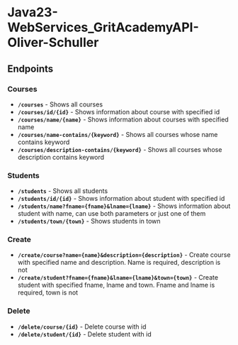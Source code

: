 # Java23-WebServices_GritAcademyAPI-Oliver-Schuller
## Endpoints
### Courses
* **`/courses`** - Shows all courses  
* **`/courses/id/{id}`** - Shows information about course with specified id  
* **`/courses/name/{name}`** - Shows information about courses with specified name  
* **`/courses/name-contains/{keyword}`** - Shows all courses whose name contains keyword  
* **`/courses/description-contains/{keyword}`** - Shows all courses whose description contains keyword  

### Students
* **`/students`** - Shows all students  
* **`/students/id/{id}`** - Shows information about student with specified id  
* **`/students/name?fname={fname}&lname={lname}`** - Shows information about student with name, can use both parameters or just one of them  
* **`/students/town/{town}`** - Shows students in town

### Create
 * **`/create/course?name={name}&description={description}`** - Create course with specified name and description. Name is required, description is not  
 * **`/create/student?fname={fname}&lname={lname}&town={town}`** - Create student with specified fname, lname and town. Fname and lname is required, town is not

 ### Delete
 * **`/delete/course/{id}`** - Delete course with id  
 * **`/delete/student/{id}`** - Delete student with id

